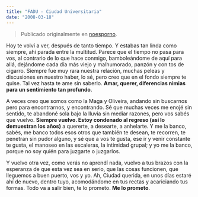 ```yaml
---
title: "FADU - Ciudad Universitaria"
date: "2008-03-18"
---
```


> Publicado originalmente en [noesporno](/noesporno).

Hoy te volví a ver, después de tanto tiempo. Y estabas tan linda como siempre, ahí parada entre la multitud. Parece que el tiempo no pasa para vos, al contrario de lo que hace conmigo, bamboleándome de aquí para allá, dejándome cada día más viejo y malhumorado, panzón y con tos de cigarro. Siempre fue muy rara nuestra relación, muchas peleas y discusiones en nuestro haber, lo sé, pero creo que en el fondo siempre te quise. Tal vez hasta te ame sin saberlo. **Amar, querer, diferencias nimias para un sentimiento tan profundo**.

A veces creo que somos como la Maga y Oliveira, andando sin buscarnos pero para encontrarnos, y encontrando. Sé que muchas veces me enojé sin sentido, te abandoné sola bajo la lluvia sin mediar razones, pero vos sabés que vuelvo. **Siempre vuelvo. Estoy condenado al regreso (así lo demuestran los años)** a quererte, a desearte, a anhelarte. Y me la banco, sabés, me banco todos esos otros que también te desean, te recorren, te penetran sin pudor alguno, y sé que a vos te gusta, ese ir y venir constante te gusta, el manoseo en las escaleras, la intimidad grupal; y yo me la banco, porque no soy quién para juzgarte o juzgarlos.

Y vuelvo otra vez, como verás no aprendí nada, vuelvo a tus brazos con la esperanza de que esta vez sea en serio, que las cosas funcionen, que lleguemos a buen puerto, vos y yo. Ah, Ciudad querida, en unos días estaré ahí de nuevo, dentro tuyo, acomodándome en tus rectas y acariciando tus formas. Todo va a salir bien, te lo prometo. **Me lo prometo**.